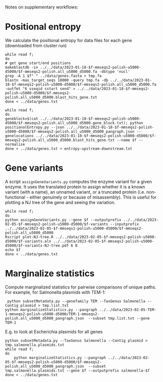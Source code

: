 Notes on supplementary workflows:

# Positional entropy

We calculate the positional entropy for data files for each gene (downloaded from cluster run)
```
while read f;
do
# get gene start/end positions
makeblastdb -in ../../data/2023-01-18-$f-mmseqs2-polish-u5000-d5000/$f-mmseqs2-polish.all_u5000_d5000.fa -dbtype 'nucl'
grep -A 1 $f" " ../data/genes.fasta > tmp.fa
blastn -max_target_seqs 10000 -query tmp.fa -db ../../data/2023-01-18-$f-mmseqs2-polish-u5000-d5000/$f-mmseqs2-polish.all_u5000_d5000.fa -outfmt "6 sseqid sstart send" > ../../data/2023-01-18-$f-mmseqs2-polish-u5000-d5000/$f-mmseqs2-polish.all_u5000_d5000.blast_hits_gene.txt
done < ../data/genes.txt 

while read f;  
do
geneblock=$(cat ../../data/2023-01-18-$f-mmseqs2-polish-u5000-d5000/$f-mmseqs2-polish.all_u5000_d5000.gene_block.txt); python positionalEntropy.py --json ../../data/2023-01-18-$f-mmseqs2-polish-u5000-d5000/$f-mmseqs2-polish.all_u5000_d5000_pangraph.json --genelocations ../../data/2023-01-18-$f-mmseqs2-polish-u5000-d5000/$f-mmseqs2-polish.all_u5000_d5000.blast_hits_gene.txt --name $f --normalise
done < ../data/genes.txt > entropy-upstream-downstream.txt
```


# Gene variants

A script `assignGeneVariants.py` computes the enzyme variant for a given enzyme. It uses the translated protein to assign whether it is a known variant (with a name), an unnamed variant, or a truncated protein (i.e. non-functional - either genuinely or because of misassembly). This is useful for plotting a NJ tree of the gene and seeing the variation. 

```
while read f;
do
python assignGeneVariants.py --gene $f --outputprefix ../../data/2023-02-05-$f-mmseqs2-polish-u5000-d5000/$f-variants --inputprefix ../../data/2023-02-05-$f-mmseqs2-polish-u5000-d5000/$f-mmseqs2-polish.all_u5000_d5000
Rscript plot-NJ-tree.R ../../data/2023-02-05-$f-mmseqs2-polish-u5000-d5000/$f-variants.aln ../../data/2023-02-05-$f-mmseqs2-polish-u5000-d5000/$f-variants-NJ-tree.pdf 6 8
echo $f
done < ../data/genes.txt
```

# Marginalize statistics

Compute marginalized statistics for pairwise comparisons of unique paths. For example, for Salmonella plasmids with TEM-1:

```
 python subsetMetadata.py --genefamily TEM --TaxGenus Salmonella --Contig plasmid > tmp.list.txt
python marginalizeStatistics.py --pangraph ../../data/2023-02-05-TEM-1-mmseqs2-polish-u5000-d5000/TEM-1-mmseqs2-polish.all_u5000_d5000_pangraph.json  --subset tmp.list.txt --gene TEM-1
```

E.g. to look at Escherichia plasmids for all genes

```
python subsetMetadata.py --TaxGenus Salmonella --Contig plasmid > tmp.salmonella.plasmids.txt
while read f;
do
	python marginalizeStatistics.py --pangraph ../../data/2023-02-05-$f-mmseqs2-polish-u5000-d5000/$f-mmseqs2-polish.all_u5000_d5000_pangraph.json  --subset tmp.salmonella.plasmids.txt --gene $f --outputprefix salmonella-$f
done < ../data/genes.txt
